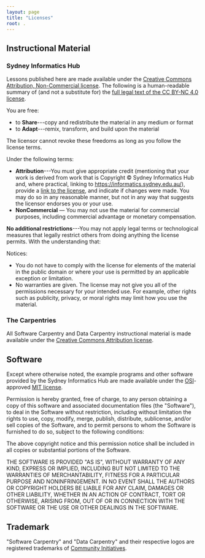 ```yaml
---
layout: page
title: "Licenses"
root: .
---
```

## Instructional Material

### Sydney Informatics Hub

Lessons published here are made available under the [Creative Commons Attribution, Non-Commercial
license][cc-nc-human]. The following is a human-readable summary of
(and not a substitute for) the [full legal text of the CC BY-NC 4.0
license][cc-nc-legal].


You are free:

* to **Share**---copy and redistribute the material in any medium or format
* to **Adapt**---remix, transform, and build upon the material

The licensor cannot revoke these freedoms as long as you follow the
license terms.

Under the following terms:

* **Attribution**---You must give appropriate credit (mentioning that
  your work is derived from work that is Copyright © Sydney Informatics Hub and, where practical, linking to
  https://informatics.sydney.edu.au/), provide a [link to the
  license][cc-nc-human], and indicate if changes were made. You may do
  so in any reasonable manner, but not in any way that suggests the
  licensor endorses you or your use.
* **NonCommercial** — You may not use the material for commercial purposes, including
  commercial advantage or monetary compensation.

**No additional restrictions**---You may not apply legal terms or
technological measures that legally restrict others from doing
anything the license permits.  With the understanding that:

Notices:

* You do not have to comply with the license for elements of the
  material in the public domain or where your use is permitted by an
  applicable exception or limitation.
* No warranties are given. The license may not give you all of the
  permissions necessary for your intended use. For example, other
  rights such as publicity, privacy, or moral rights may limit how you
  use the material.

### The Carpentries

All Software Carpentry and Data Carpentry instructional material is
  made available under the [Creative Commons Attribution
  license][cc-by-human].

## Software

Except where otherwise noted, the example programs and other software
provided by the Sydney Informatics Hub are made available under the
[OSI][osi]-approved
[MIT license][mit-license].

Permission is hereby granted, free of charge, to any person obtaining
a copy of this software and associated documentation files (the
"Software"), to deal in the Software without restriction, including
without limitation the rights to use, copy, modify, merge, publish,
distribute, sublicense, and/or sell copies of the Software, and to
permit persons to whom the Software is furnished to do so, subject to
the following conditions:

The above copyright notice and this permission notice shall be
included in all copies or substantial portions of the Software.

THE SOFTWARE IS PROVIDED "AS IS", WITHOUT WARRANTY OF ANY KIND,
EXPRESS OR IMPLIED, INCLUDING BUT NOT LIMITED TO THE WARRANTIES OF
MERCHANTABILITY, FITNESS FOR A PARTICULAR PURPOSE AND
NONINFRINGEMENT. IN NO EVENT SHALL THE AUTHORS OR COPYRIGHT HOLDERS BE
LIABLE FOR ANY CLAIM, DAMAGES OR OTHER LIABILITY, WHETHER IN AN ACTION
OF CONTRACT, TORT OR OTHERWISE, ARISING FROM, OUT OF OR IN CONNECTION
WITH THE SOFTWARE OR THE USE OR OTHER DEALINGS IN THE SOFTWARE.

## Trademark

"Software Carpentry" and "Data Carpentry" and their respective logos
are registered trademarks of [Community Initiatives][CI].

[cc-nc-human]: https://creativecommons.org/licenses/by-nc/4.0/
[cc-nc-legal]: https://creativecommons.org/licenses/by-nc/4.0/legalcode
[cc-by-human]: https://creativecommons.org/licenses/by/4.0/
[cc-by-legal]: https://creativecommons.org/licenses/by/4.0/legalcode
[mit-license]: https://opensource.org/licenses/mit-license.html
[ci]: http://communityin.org/
[osi]: https://opensource.org
